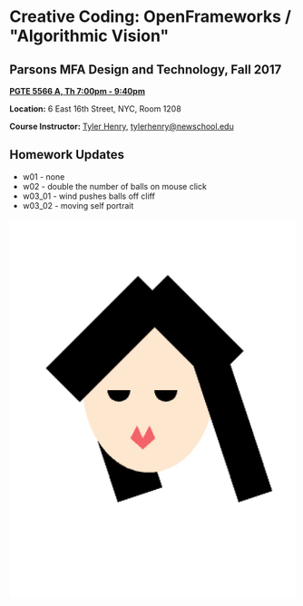 # Creative Coding: OpenFrameworks / "Algorithmic Vision"
## Parsons MFA Design and Technology, Fall 2017

**[PGTE 5566 A, Th 7:00pm - 9:40pm](https://courses.newschool.edu/courses/PGTE5566)** 

**Location:** 6 East 16th Street, NYC, Room 1208  

**Course Instructor:** [Tyler Henry](http://tylerhenry.com), tylerhenry@newschool.edu  


## Homework Updates

* w01 - none
* w02 - double the number of balls on mouse click
* w03_01 - wind pushes balls off cliff
* w03_02 - moving self portrait

![self portrait](https://github.com/jacqswu/wuj643_dtOF_2017/blob/master/images/w03_h02_portrait.gif)